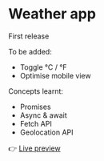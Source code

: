# Weather app
First release

To be added: 
- Toggle &deg;C / &deg;F
- Optimise mobile view

Concepts learnt:
- Promises
- Async & await
- Fetch API
- Geolocation API

👉 [Live preview](https://tubular-sunflower-b43ffc.netlify.app/)
